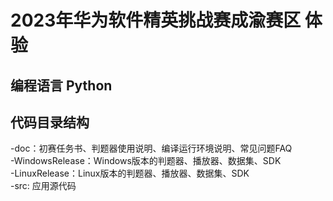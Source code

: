 # 2023年华为软件精英挑战赛成渝赛区 体验

## 编程语言 Python
## 代码目录结构
-doc：初赛任务书、判题器使用说明、编译运行环境说明、常见问题FAQ  
-WindowsRelease：Windows版本的判题器、播放器、数据集、SDK  
-LinuxRelease：Linux版本的判题器、播放器、数据集、SDK  
-src: 应用源代码  